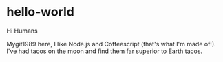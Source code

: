 # hello-world

Hi Humans

Mygit1989 here, I like Node.js and Coffeescript (that's what I'm made of!).
I've had tacos on the moon and find them far superior to Earth tacos.
